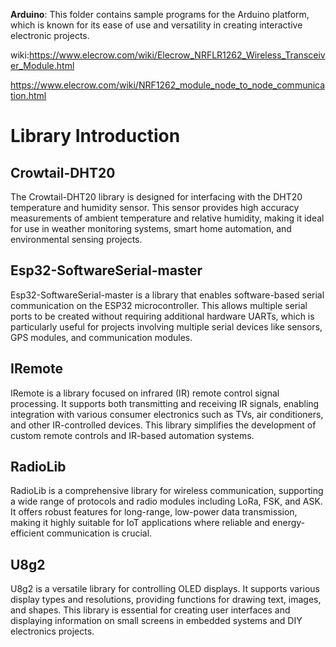 **Arduino**: This folder contains sample programs for the Arduino platform, which is known for its ease of use and versatility in creating interactive electronic projects.

wiki:https://www.elecrow.com/wiki/Elecrow_NRFLR1262_Wireless_Transceiver_Module.html

https://www.elecrow.com/wiki/NRF1262_module_node_to_node_communication.html



# Library Introduction

## Crowtail-DHT20
The Crowtail-DHT20 library is designed for interfacing with the DHT20 temperature and humidity sensor. This sensor provides high accuracy measurements of ambient temperature and relative humidity, making it ideal for use in weather monitoring systems, smart home automation, and environmental sensing projects.

## Esp32-SoftwareSerial-master
Esp32-SoftwareSerial-master is a library that enables software-based serial communication on the ESP32 microcontroller. This allows multiple serial ports to be created without requiring additional hardware UARTs, which is particularly useful for projects involving multiple serial devices like sensors, GPS modules, and communication modules.

## IRemote
IRemote is a library focused on infrared (IR) remote control signal processing. It supports both transmitting and receiving IR signals, enabling integration with various consumer electronics such as TVs, air conditioners, and other IR-controlled devices. This library simplifies the development of custom remote controls and IR-based automation systems.

## RadioLib
RadioLib is a comprehensive library for wireless communication, supporting a wide range of protocols and radio modules including LoRa, FSK, and ASK. It offers robust features for long-range, low-power data transmission, making it highly suitable for IoT applications where reliable and energy-efficient communication is crucial.

## U8g2
U8g2 is a versatile library for controlling OLED displays. It supports various display types and resolutions, providing functions for drawing text, images, and shapes. This library is essential for creating user interfaces and displaying information on small screens in embedded systems and DIY electronics projects.
